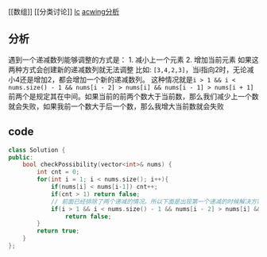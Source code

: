 [[数组]] [[分类讨论]]
[lc](https://leetcode-cn.com/problems/non-decreasing-array/)
[acwing分析](https://www.acwing.com/solution/content/511/)
## 分析
遇到一个递减数列能够调整的方式是：
	1. 减小上一个元素
	2. 增加当前元素
如果这两种方式会创建新的递减数列就无法调整
比如: `[3,4,2,3]`，当i指向2时，无论减小4还是增加2，都会增加一个新的递减数列。
这种情况就是`i > 1 && i < nums.size() - 1 && nums[i - 2] > nums[i] && nums[i - 1] > nums[i + 1]`
前两个是规定其在中间。如果当前的前两个数大于当前数，那么我们减少上一个数就会失败，如果我前一个数大于后一个数，那么我增大当前数就会失败
## code
```c++
class Solution {
public:
    bool checkPossibility(vector<int>& nums) {
        int cnt = 0;
        for(int i = 1; i < nums.size(); i++){
            if(nums[i] < nums[i-1]) cnt++;
            if(cnt > 1) return false;
            // 前面已经排除了两个递减的情况。所以下面是出现第一个递减的时候解决方案
            if(i > 1 && i < nums.size() - 1 && nums[i - 2] > nums[i] && nums[i - 1] > nums[i + 1])
                return false;
        }
        return true;
    }
};
```